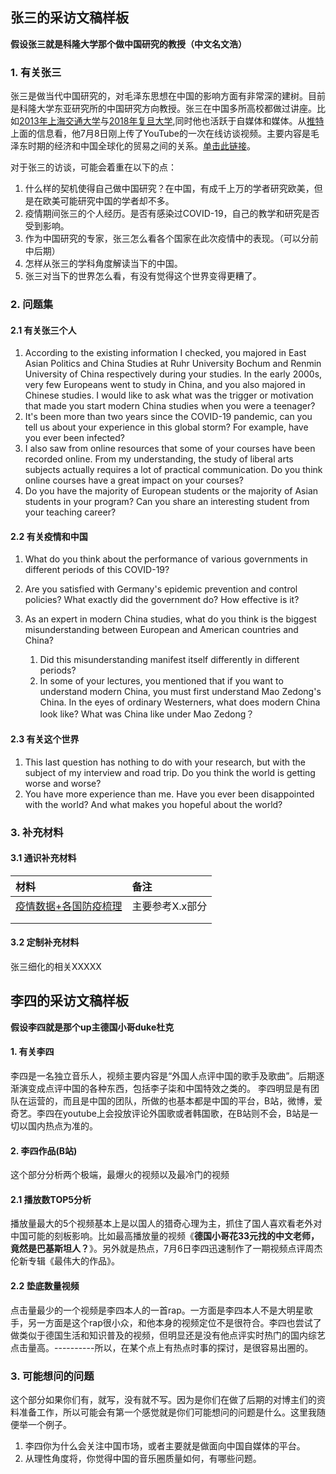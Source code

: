 ## 张三的采访文稿样板

**假设张三就是科隆大学那个做中国研究的教授（中文名文浩）**

### 1. 有关张三

张三是做当代中国研究的，对毛泽东思想在中国的影响方面有非常深的建树。目前是科隆大学东亚研究所的中国研究方向教授。张三在中国多所高校都做过讲座。比如[2013年上海交通大学](https://history.sjtu.edu.cn/Web/Show/61)与[2018年复旦大学](https://icscc.fudan.edu.cn/e3/bc/c31627a385980/page.htm),同时他也活跃于自媒体和媒体。从[推特](https://twitter.com/felixwemheuer?lang=en)上面的信息看，他7月8日刚上传了YouTube的一次在线访谈视频。主要内容是毛泽东时期的经济和中国全球化的贸易之间的关系。[单击此链接](https://www.youtube.com/watch?v=iGqQWw_Ki80&ab_channel=FelixWemheuerStudyingMaoistChina)。 

对于张三的访谈，可能会着重在以下的点：

1. 什么样的契机使得自己做中国研究？在中国，有成千上万的学者研究欧美，但是在欧美可能研究中国的学者却不多。
2. 疫情期间张三的个人经历。是否有感染过COVID-19，自己的教学和研究是否受到影响。
3. 作为中国研究的专家，张三怎么看各个国家在此次疫情中的表现。（可以分前中后期）
4. 怎样从张三的学科角度解读当下的中国。
5. 张三对当下的世界怎么看，有没有觉得这个世界变得更糟了。

### 2. 问题集

#### 2.1 有关张三个人

1. According to the existing information I checked, you majored in East Asian Politics and China Studies at Ruhr University Bochum and Renmin University of China respectively during your studies. In the early 2000s, very few Europeans went to study in China, and you also majored in Chinese studies. I would like to ask what was the trigger or motivation that made you start modern China studies when you were a teenager? 
1. It's been more than two years since the COVID-19 pandemic, can you tell us about your experience in this global storm? For example, have you ever been infected?
1. I also saw from online resources that some of your courses have been recorded online. From my understanding, the study of liberal arts subjects actually requires a lot of practical communication. Do you think online courses have a great impact on your courses?
1. Do you have the majority of European students or the majority of Asian students in your program? Can you share an interesting student from your teaching career?

#### 2.2 有关疫情和中国

1. What do you think about the performance of various governments in different periods of this COVID-19?

2. Are you satisfied with Germany's epidemic prevention and control policies? What exactly did the government do? How effective is it?

3. As an expert in modern China studies, what do you think is the biggest misunderstanding between European and American countries and China?

   1. Did this misunderstanding manifest itself differently in different periods?
   2. In some of your lectures, you mentioned that if you want to understand modern China, you must first understand Mao Zedong's China. In the eyes of ordinary Westerners, what does modern China look like? What was China like under Mao Zedong？

#### 2.3 有关这个世界

1. This last question has nothing to do with your research, but with the subject of my interview and road trip. Do you think the world is getting worse and worse?
2. You have more experience than me. Have you ever been disappointed with the world? And what makes you hopeful about the world?

   

### 3. 补充材料

#### 3.1 通识补充材料

| 材料                                                         | 备注            |
| :----------------------------------------------------------- | :-------------- |
| [疫情数据+各国防疫梳理](../Materials/疫情数据与防疫政策总结.md) | 主要参考X.x部分 |
|                                                              |                 |
|                                                              |                 |



#### 3.2 定制补充材料

张三细化的相关XXXXX




## 李四的采访文稿样板

**假设李四就是那个up主德国小哥duke杜克**

#### 1. 有关李四

李四是一名独立音乐人，视频主要内容是“外国人点评中国的歌手及歌曲”。后期逐渐演变成点评中国的各种东西，包括李子柒和中国特效之类的。  李四明显是有团队在运营的，而且是中国的团队，所做的也基本都是中国的平台，B站，微博，爱奇艺。李四在youtube上会投放评论外国歌或者韩国歌，在B站则不会，B站是一切以国内热点为准的。

#### 2. 李四作品(B站)

这个部分分析两个极端，最爆火的视频以及最冷门的视频

#### 2.1 播放数TOP5分析

播放量最大的5个视频基本上是以国人的猎奇心理为主，抓住了国人喜欢看老外对中国可能的刻板影响。比如最高播放量的视频《**德国小哥花33元找的中文老师，竟然是巴基斯坦人？**》。另外就是热点，7月6日李四迅速制作了一期视频点评周杰伦新专辑《最伟大的作品》。

#### 2.2 垫底数量视频

点击量最少的一个视频是李四本人的一首rap。一方面是李四本人不是大明星歌手，另一方面是这个rap很小众，和他本身的视频定位不是很符合。李四也尝试了做类似于德国生活和知识普及的视频，但明显还是没有他点评实时热门的国内综艺点击量高。----------所以，在某个点上有热点时事的探讨，是很容易出圈的。



### 3. 可能想问的问题

这个部分如果你们有，就写，没有就不写。因为是你们在做了后期的对博主们的资料准备工作，所以可能会有第一个感觉就是你们可能想问的问题是什么。这里我随便举一个例子。

1. 李四你为什么会关注中国市场，或者主要就是做面向中国自媒体的平台。
2. 从理性角度将，你觉得中国的音乐圈质量如何，有哪些问题。

 
